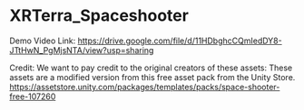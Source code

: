# XRTerra_Spaceshooter

Demo Video Link:
https://drive.google.com/file/d/11HDbghcCQmIedDY8-JTtHwN_PgMjsNTA/view?usp=sharing


Credit: We want to pay credit to the original creators of these assets: These assets are a modified version from this free asset pack from the Unity Store. https://assetstore.unity.com/packages/templates/packs/space-shooter-free-107260
